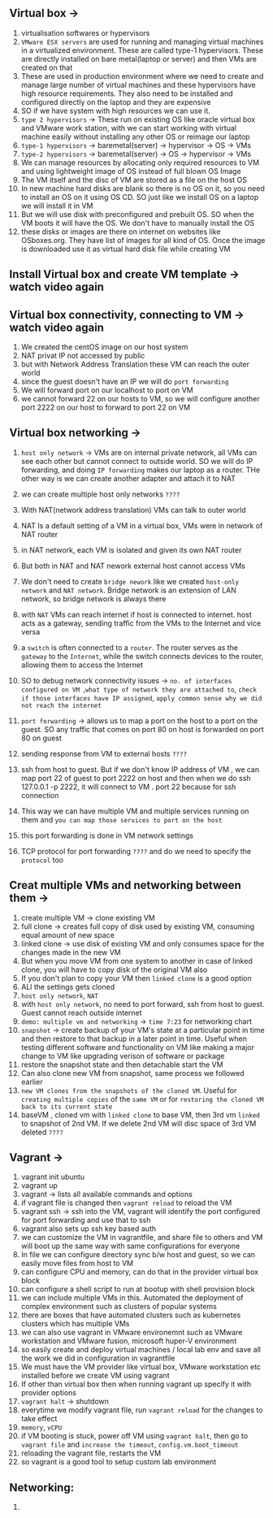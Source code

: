 ## Virtual box ->

1. virtualisation softwares or hypervisors
2. `VMware ESX servers` are used for running and managing virtual machines in a virtualized environment. These are called type-1 hypervisors. These are directly installed on bare metal(laptop or server) and then VMs are created on that
3. These are used in production environment where we need to create and manage large number of virtual machines and these hypervisors have high resource requirements. They also need to be installed and configured directly on the laptop and they are expensive
4. SO if we have system with high resources we can use it.
5. `type 2 hypervisors` -> These run on existing OS like oracle virtual box and VMware work station, with we can start working with virtual machine easily without installing any other OS or reimage our laptop
6. `type-1 hypervisors` -> baremetal(server) -> hypervisor -> OS -> VMs
7. `type-2 hypervisors` -> baremetal(server) -> OS -> hypervisor -> VMs
8. We can manage resources by allocating only required resources to VM and using lightweight image of OS instead of full blown OS Image
9. The VM itself and the disc of VM are stored as a file on the host OS
10. In new machine hard disks are blank so there is no OS on it, so you need to install an OS on it using OS CD. SO just like we install OS on a laptop we will install it in VM
11. But we will use disk with preconfigured and prebuilt OS. SO when the VM boots it will have the OS. We don't have to manually install the OS
12. these disks or images are there on internet on websites like OSboxes.org. They have list of images for all kind of OS. Once the image is downloaded use it as virtual hard disk file while creating VM

## Install Virtual box and create VM template -> watch video again

## Virtual box connectivity, connecting to VM -> watch video again

1. We created the centOS image on our host system
2. NAT privat IP not accessed by public
3. but with Network Address Translation these VM can reach the outer world
4. since the guest doesn't have an IP we will do `port forwarding`
5. We will forward port on our localhost to port on VM
6. we cannot forward 22 on our hosts to VM, so we will configure another port 2222 on our host to forward to port 22 on VM

## Virtual box networking -> 

1. `host only network` -> VMs are on internal private network, all VMs can see each other but cannot connect to outside world. SO we will do IP forwarding, and doing `IP forwarding` makes our laptop as a router. THe other way is we can create another adapter and attach it to NAT

2. we can create multiple host only networks `????`
3. With NAT(network address translation) VMs can talk to outer world
4. NAT Is a default setting of a VM in a virtual box, VMs were in network of NAT router
5. in NAT network, each VM is isolated and given its own NAT router
6. But both in NAT and NAT nework external host cannot access VMs
7. We don't need to create `bridge nework` like we created `host-only network` and `NAT network`. Bridge network is an extension of LAN network, so bridge network is always there
8. with `NAT` VMs can reach internet if host is connected to internet. host acts as a gateway, sending traffic from the VMs to the Internet and vice versa
9.  a `switch` is often connected to a `router`. The router serves as the `gateway` to the `Internet`, while the switch connects devices to the router, allowing them to access the Internet
10. SO to debug network connectivity issues -> `no. of interfaces configured on VM `,`what type of network they are attached to`, `check if those interfaces have IP assigned`, `apply common sense why we did not reach the internet`
11. `port forwarding` -> allows us to map a port on the host to a port on the guest. SO any traffic that comes on port 80 on host is forwarded on port 80 on guest
12. sending response from VM to external hosts `????`
13. ssh from host to guest. But if we don't know IP address of VM , we can map port 22 of guest to port 2222 on host and then when we do ssh 127.0.0.1 -p 2222, it will connect to VM . port 22 because for ssh connection
14. This way we can have multiple VM and multiple services running on them and `you can map those services to port on the host`
15. this port forwarding is done in VM network settings
15. TCP protocol for port forwarding `????` and do we need to specify the `protocol` too 

## Creat multiple VMs and networking between them -> 

1. create multiple VM -> clone existing VM
2. full clone -> creates full copy of disk used by existing VM, consuming equal amount of new space
3. linked clone -> use disk of existing VM and only consumes space for the changes made in the new VM 
4. But when you move VM from one system to another in case of linked clone, you will have to copy disk of the original VM also
5. If you don't plan to copy your VM then `linked clone` is a good option
6. ALl the settings gets cloned
7. `host only network`, `NAT` 
8. with `host only network`, no need to port forward, ssh from host to guest. Guest cannot reach outside internet
9. `demo: multiple vm and networking` -> `time 7:23` for networking chart
10. `snapshot` -> create backup of your VM's state at a particular point in time and then restore to that backup in a later point in time. Useful when testing different software and functionality on VM like making a major change to VM like upgrading verison of software or package
11. restore the snapshot state and then detachable start the VM
12. Can also clone new VM from snapshot, same process we followed earlier
13. `new VM clones from the snapshots of the cloned VM`. Useful for `creating multiple copies` of the `same VM` or for `restoring the cloned VM back to its current state`
14. baseVM , cloned vm with `linked clone` to base VM, then 3rd vm `linked` to snapshot of 2nd VM. If we delete 2nd VM will disc space of 3rd VM deleted `????`


## Vagrant -> 

1. vagrant init ubuntu
2. vagrant up
3. vagrant -> lists all available commands and options
4. if vagrant file is changed then `vagrant reload` to reload the VM
5. vagrant ssh -> ssh into the VM, vagrant will identify the port configured for port forwarding and use that to ssh
6. vagrant also sets up ssh key based auth
7. we can customize the VM in vagrantfile, and share file to others and VM will boot up the same way with same configurations for everyone
8. In file we can configure directory sync b/w host and guest, so we can easily move files from host to VM
9. can configure CPU and memory, can do that in the provider virtual box block
10. can configure a shell script to run at bootup with shell provision block
11. we can include multiple VMs in this. Automated the deployment of complex environment such as clusters of popular systems
12. there are boxes that have automated clusters such as kubernetes clusters which has multiple VMs
13. we can also use vagrant in VMware environemnt such as VMware workstation and VMware fusion, microsoft huper-V environment
14. so easily create and deploy virtual machines / local lab env and save all the work we did in configuration in vagrantfile
15. We must have the VM provider like virtual box, VMware workstation etc installed before we create VM using vagrant
16. If other than virtual box then when running vagrant up specify it with provider options
17. `vagrant halt` -> shutdown
18. everytime we modify vagrant file, run `vagrant reload` for the changes to take effect
19. `memory`, `vCPU`
20. if VM booting is stuck, power off VM using `vagrant halt`, then go to `vagrant file` and `increase the timeout`, `config.vm.boot_timeout`
21. reloading the vagrant file, restarts the VM
22. so vagrant is a good tool to setup custom lab environment

## Networking:

1. 
